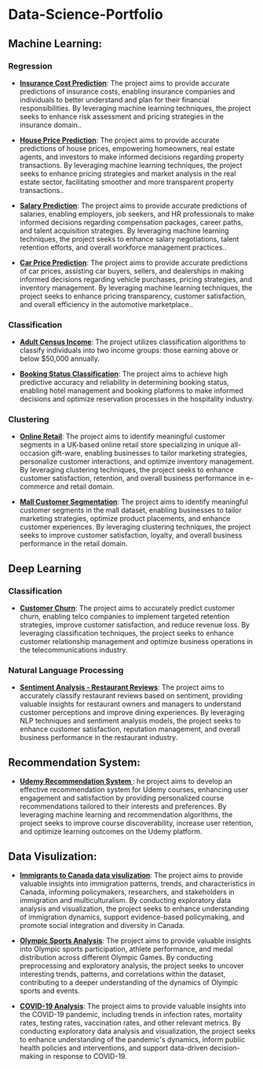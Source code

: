 # Data-Science-Portfolio #

## Machine Learning:
### Regression
* __[Insurance Cost Prediction](https://github.com/amrahmed95/Data-Science-Portfolio/tree/master/Machine%20Learning/Regression/Insurance%20cost%20predictor)__: The project aims to provide accurate predictions of insurance costs, enabling insurance companies and individuals to better understand and plan for their financial responsibilities. By leveraging machine learning techniques, the project seeks to enhance risk assessment and pricing strategies in the insurance domain..

* __[House Price Prediction](https://github.com/amrahmed95/Data-Science-Portfolio/tree/master/Machine%20Learning/Regression/USA%20House%20Price%20Prediction)__: The project aims to provide accurate predictions of house prices, empowering homeowners, real estate agents, and investors to make informed decisions regarding property transactions. By leveraging machine learning techniques, the project seeks to enhance pricing strategies and market analysis in the real estate sector, facilitating smoother and more transparent property transactions..

* __[Salary Prediction](https://github.com/amrahmed95/Data-Science-Portfolio/tree/master/Machine%20Learning/Regression/Predicting%20Data%20Science%20Salaries%20APP)__: The project aims to provide accurate predictions of salaries, enabling employers, job seekers, and HR professionals to make informed decisions regarding compensation packages, career paths, and talent acquisition strategies. By leveraging machine learning techniques, the project seeks to enhance salary negotiations, talent retention efforts, and overall workforce management practices..

* __[Car Price Prediction](https://github.com/amrahmed95/Data-Science-Portfolio/tree/master/Machine%20Learning/Regression/Car%20Price%20Prediction)__: The project aims to provide accurate predictions of car prices, assisting car buyers, sellers, and dealerships in making informed decisions regarding vehicle purchases, pricing strategies, and inventory management. By leveraging machine learning techniques, the project seeks to enhance pricing transparency, customer satisfaction, and overall efficiency in the automotive marketplace..


### Classification
* __[Adult Census Income](https://github.com/amrahmed95/Data-Science-Portfolio/tree/master/Machine%20Learning/Classification/Adult%20Census%20Income)__: The project utilizes classification algorithms to classify individuals into two income groups: those earning above or below $50,000 annually.

* __[Booking Status Classification](https://github.com/amrahmed95/Data-Science-Portfolio/tree/master/Machine%20Learning/Classification/Booking%20Status%20Classification)__: The project aims to achieve high predictive accuracy and reliability in determining booking status, enabling hotel management and booking platforms to make informed decisions and optimize reservation processes in the hospitality industry.


### Clustering
* __[Online Retail](https://github.com/amrahmed95/Data-Science-Portfolio/tree/master/Machine%20Learning/Clustering/Online%20Retail%20II)__: The project aims to identify meaningful customer segments in a UK-based online retail store specializing in unique all-occasion gift-ware, enabling businesses to tailor marketing strategies, personalize customer interactions, and optimize inventory management. By leveraging clustering techniques, the project seeks to enhance customer satisfaction, retention, and overall business performance in e-commerce and retail domain.


* __[Mall Customer Segmentation](https://github.com/amrahmed95/Data-Science-Portfolio/tree/master/Machine%20Learning/Clustering/mall%20customer%20segmentation)__: The project aims to identify meaningful customer segments in the mall dataset, enabling businesses to tailor marketing strategies, optimize product placements, and enhance customer experiences. By leveraging clustering techniques, the project seeks to improve customer satisfaction, loyalty, and overall business performance in the retail domain.


## Deep Learning 

### Classification
* __[Customer Churn](https://github.com/amrahmed95/Data-Science-Portfolio/tree/master/Deep%20Learning/Telco%20Customer%20Churn)__: The project aims to accurately predict customer churn, enabling telco companies to implement targeted retention strategies, improve customer satisfaction, and reduce revenue loss. By leveraging classification techniques, the project seeks to enhance customer relationship management and optimize business operations in the telecommunications industry.

### Natural Language Processing 
* __[Sentiment Analysis - Restaurant Reviews](https://github.com/amrahmed95/Data-Science-Portfolio/tree/master/NLP/Restaurant%20Review%20-%20Sentiment%20Analysis)__: The project aims to accurately classify restaurant reviews based on sentiment, providing valuable insights for restaurant owners and managers to understand customer perceptions and improve dining experiences. By leveraging NLP techniques and sentiment analysis models, the project seeks to enhance customer satisfaction, reputation management, and overall business performance in the restaurant industry.

## Recommendation System:
* __[Udemy Recommendation System ](https://github.com/amrahmed95/Data-Science-Portfolio/tree/master/Recommendation%20System/Udemy%20Recommendation%20System)__: he project aims to develop an effective recommendation system for Udemy courses, enhancing user engagement and satisfaction by providing personalized course recommendations tailored to their interests and preferences. By leveraging machine learning and recommendation algorithms, the project seeks to improve course discoverability, increase user retention, and optimize learning outcomes on the Udemy platform.


## Data Visulization:
* __[Immigrants to Canada data visulization](https://github.com/amrahmed95/Data-Science-Portfolio/tree/master/Data%20Visualization/Canada%20Immigration)__: The project aims to provide valuable insights into immigration patterns, trends, and characteristics in Canada, informing policymakers, researchers, and stakeholders in immigration and multiculturalism. By conducting exploratory data analysis and visualization, the project seeks to enhance understanding of immigration dynamics, support evidence-based policymaking, and promote social integration and diversity in Canada.

* __[Olympic Sports Analysis](https://github.com/amrahmed95/Data-Science-Portfolio/tree/master/Data%20Visualization/Olympic%20Sports%20Analysis%20-%20Preprocessing)__: The project aims to provide valuable insights into Olympic sports participation, athlete performance, and medal distribution across different Olympic Games. By conducting preprocessing and exploratory analysis, the project seeks to uncover interesting trends, patterns, and correlations within the dataset, contributing to a deeper understanding of the dynamics of Olympic sports and events.

* __[COVID-19 Analysis](https://github.com/amrahmed95/Data-Science-Portfolio/tree/master/Data%20Visualization/Covid-19%20Project%20-%20EDA%20and%20Visualization)__: The project aims to provide valuable insights into the COVID-19 pandemic, including trends in infection rates, mortality rates, testing rates, vaccination rates, and other relevant metrics. By conducting exploratory data analysis and visualization, the project seeks to enhance understanding of the pandemic's dynamics, inform public health policies and interventions, and support data-driven decision-making in response to COVID-19.




